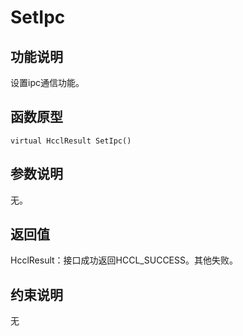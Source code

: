 # SetIpc<a name="ZH-CN_TOPIC_0000002031186545"></a>

## 功能说明<a name="zh-cn_topic_0000001956618445_section3151mcpsimp"></a>

设置ipc通信功能。

## 函数原型<a name="zh-cn_topic_0000001956618445_section3148mcpsimp"></a>

```
virtual HcclResult SetIpc()
```

## 参数说明<a name="zh-cn_topic_0000001956618445_section3154mcpsimp"></a>

无。

## 返回值<a name="zh-cn_topic_0000001956618445_section3157mcpsimp"></a>

HcclResult：接口成功返回HCCL\_SUCCESS。其他失败。

## 约束说明<a name="zh-cn_topic_0000001956618445_section3160mcpsimp"></a>

无


